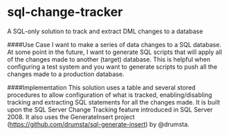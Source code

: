 # sql-change-tracker
A SQL-only solution to track and extract DML changes to a database

####Use Case
I want to make a series of data changes to a SQL database.  At some point in the future, I want to generate SQL scripts that will apply all of the changes made to another (target) database.  This is helpful when configuring a test system and you want to generate scripts to push all the changes made to a production database.

####Implementation
This solution uses a table and several stored procedures to allow configuration of what is tracked, enabling/disabling tracking and extracting SQL statements for all the changes made.  It is built upon the SQL Server Change Tracking feature introduced in SQL Server 2008. It also uses the GenerateInsert project (https://github.com/drumsta/sql-generate-insert) by @drumsta.
